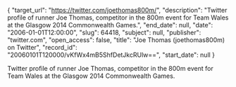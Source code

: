 {
  "target_url": "https://twitter.com/joethomas800m/", 
  "description": "Twitter profile of runner Joe Thomas, competitor in the 800m event for Team Wales at the Glasgow 2014 Commonwealth Games.", 
  "end_date": null, 
  "date": "2006-01-01T12:00:00", 
  "slug": 64418, 
  "subject": null, 
  "publisher": "twitter.com", 
  "open_access": false, 
  "title": "Joe Thomas (joethomas800m) on Twitter", 
  "record_id": "20060101T120000/vKfWx4mB5ShfDetJkcRUlw==", 
  "start_date": null
}

Twitter profile of runner Joe Thomas, competitor in the 800m event for Team Wales at the Glasgow 2014 Commonwealth Games.